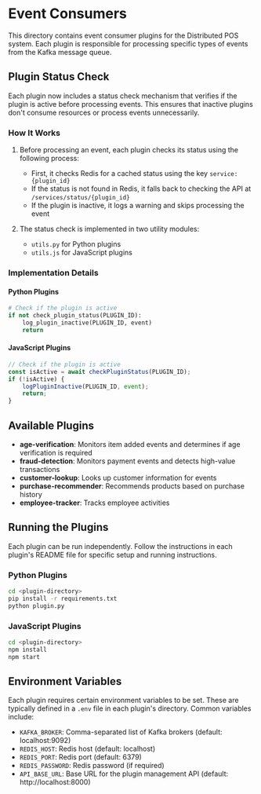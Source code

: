 # Event Consumers

This directory contains event consumer plugins for the Distributed POS system. Each plugin is responsible for processing specific types of events from the Kafka message queue.

## Plugin Status Check

Each plugin now includes a status check mechanism that verifies if the plugin is active before processing events. This ensures that inactive plugins don't consume resources or process events unnecessarily.

### How It Works

1. Before processing an event, each plugin checks its status using the following process:
   - First, it checks Redis for a cached status using the key `service:{plugin_id}`
   - If the status is not found in Redis, it falls back to checking the API at `/services/status/{plugin_id}`
   - If the plugin is inactive, it logs a warning and skips processing the event

2. The status check is implemented in two utility modules:
   - `utils.py` for Python plugins
   - `utils.js` for JavaScript plugins

### Implementation Details

#### Python Plugins

```python
# Check if the plugin is active
if not check_plugin_status(PLUGIN_ID):
    log_plugin_inactive(PLUGIN_ID, event)
    return
```

#### JavaScript Plugins

```javascript
// Check if the plugin is active
const isActive = await checkPluginStatus(PLUGIN_ID);
if (!isActive) {
    logPluginInactive(PLUGIN_ID, event);
    return;
}
```

## Available Plugins

- **age-verification**: Monitors item added events and determines if age verification is required
- **fraud-detection**: Monitors payment events and detects high-value transactions
- **customer-lookup**: Looks up customer information for events
- **purchase-recommender**: Recommends products based on purchase history
- **employee-tracker**: Tracks employee activities

## Running the Plugins

Each plugin can be run independently. Follow the instructions in each plugin's README file for specific setup and running instructions.

### Python Plugins

```bash
cd <plugin-directory>
pip install -r requirements.txt
python plugin.py
```

### JavaScript Plugins

```bash
cd <plugin-directory>
npm install
npm start
```

## Environment Variables

Each plugin requires certain environment variables to be set. These are typically defined in a `.env` file in each plugin's directory. Common variables include:

- `KAFKA_BROKER`: Comma-separated list of Kafka brokers (default: localhost:9092)
- `REDIS_HOST`: Redis host (default: localhost)
- `REDIS_PORT`: Redis port (default: 6379)
- `REDIS_PASSWORD`: Redis password (if required)
- `API_BASE_URL`: Base URL for the plugin management API (default: http://localhost:8000) 
